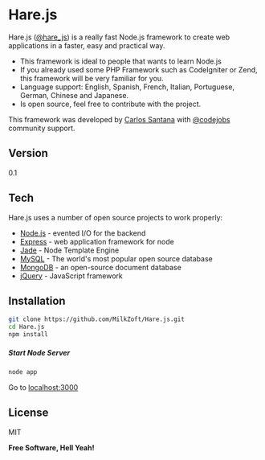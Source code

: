 Hare.js
=========

Hare.js ([@hare_js]) is a really fast Node.js framework to create web applications in a faster, easy and practical way.

  - This framework is ideal to people that wants to learn Node.js
  - If you already used some PHP Framework such as CodeIgniter or Zend, this framework will be very familiar for you.
  - Language support: English, Spanish, French, Italian, Portuguese, German, Chinese and Japanese.
  - Is open source, feel free to contribute with the project.

This framework was developed by [Carlos Santana] with [@codejobs] community support.

Version
----
0.1

Tech
-----------
Hare.js uses a number of open source projects to work properly:

* [Node.js] - evented I/O for the backend
* [Express] - web application framework for node
* [Jade] - Node Template Engine
* [MySQL] - The world's most popular open source database 
* [MongoDB] - an open-source document database
* [jQuery] - JavaScript framework

Installation
--------------
```sh
git clone https://github.com/MilkZoft/Hare.js.git
cd Hare.js
npm install

```

##### Start Node Server

```sh
node app
```

Go to [localhost:3000]

License
----

MIT


**Free Software, Hell Yeah!**

[localhost:3000]:http://localhost:3000
[Carlos Santana]:http://www.twitter.com/czantany
[@codejobs]:http://twitter.com/codejobs
[Jade]:http://jade-lang.com
[MySQL]:http://www.mysql.com
[node.js]:http://nodejs.org
[MongoDB]:http://www.mongodb.org/
[jQuery]:http://jquery.com
[express]:http://expressjs.com
[@hare_js]:http://www.twitter.com/harejs
